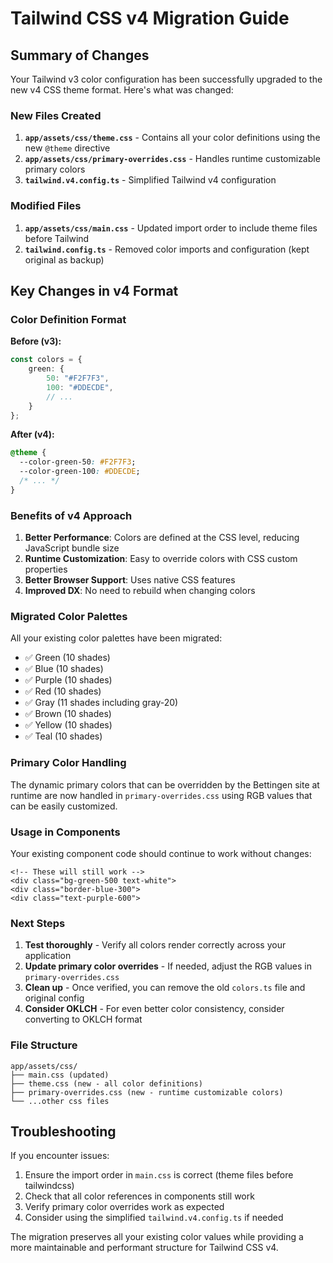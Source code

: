 # Tailwind CSS v4 Migration Guide

## Summary of Changes

Your Tailwind v3 color configuration has been successfully upgraded to the new v4 CSS theme format. Here's what was changed:

### New Files Created

1. **`app/assets/css/theme.css`** - Contains all your color definitions using the new `@theme` directive
2. **`app/assets/css/primary-overrides.css`** - Handles runtime customizable primary colors
3. **`tailwind.v4.config.ts`** - Simplified Tailwind v4 configuration

### Modified Files

1. **`app/assets/css/main.css`** - Updated import order to include theme files before Tailwind
2. **`tailwind.config.ts`** - Removed color imports and configuration (kept original as backup)

## Key Changes in v4 Format

### Color Definition Format
**Before (v3):**
```typescript
const colors = {
    green: {
        50: "#F2F7F3",
        100: "#DDECDE",
        // ...
    }
};
```

**After (v4):**
```css
@theme {
  --color-green-50: #F2F7F3;
  --color-green-100: #DDECDE;
  /* ... */
}
```

### Benefits of v4 Approach

1. **Better Performance**: Colors are defined at the CSS level, reducing JavaScript bundle size
2. **Runtime Customization**: Easy to override colors with CSS custom properties
3. **Better Browser Support**: Uses native CSS features
4. **Improved DX**: No need to rebuild when changing colors

### Migrated Color Palettes

All your existing color palettes have been migrated:
- ✅ Green (10 shades)
- ✅ Blue (10 shades) 
- ✅ Purple (10 shades)
- ✅ Red (10 shades)
- ✅ Gray (11 shades including gray-20)
- ✅ Brown (10 shades)
- ✅ Yellow (10 shades)
- ✅ Teal (10 shades)

### Primary Color Handling

The dynamic primary colors that can be overridden by the Bettingen site at runtime are now handled in `primary-overrides.css` using RGB values that can be easily customized.

### Usage in Components

Your existing component code should continue to work without changes:
```vue
<!-- These will still work -->
<div class="bg-green-500 text-white">
<div class="border-blue-300">
<div class="text-purple-600">
```

### Next Steps

1. **Test thoroughly** - Verify all colors render correctly across your application
2. **Update primary color overrides** - If needed, adjust the RGB values in `primary-overrides.css`
3. **Clean up** - Once verified, you can remove the old `colors.ts` file and original config
4. **Consider OKLCH** - For even better color consistency, consider converting to OKLCH format

### File Structure
```
app/assets/css/
├── main.css (updated)
├── theme.css (new - all color definitions)
├── primary-overrides.css (new - runtime customizable colors)
└── ...other css files
```

## Troubleshooting

If you encounter issues:
1. Ensure the import order in `main.css` is correct (theme files before tailwindcss)
2. Check that all color references in components still work
3. Verify primary color overrides work as expected
4. Consider using the simplified `tailwind.v4.config.ts` if needed

The migration preserves all your existing color values while providing a more maintainable and performant structure for Tailwind CSS v4.